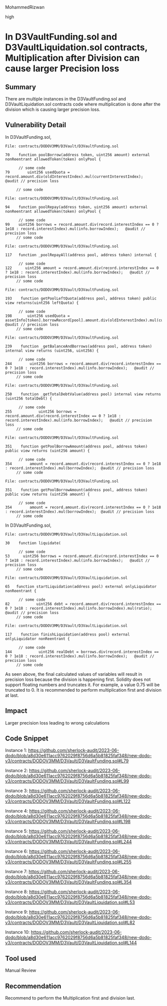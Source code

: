 MohammedRizwan

high

# In D3VaultFunding.sol and D3VaultLiquidation.sol contracts, Multiplication after Division can cause larger Precision loss

## Summary
There are multiple instances in the D3VaultFunding.sol and D3VaultLiquidation.sol contracts code where multiplication is done after the division which is causing larger precision loss. 

## Vulnerability Detail
In D3VaultFunding.sol,

```Solidity 
File: contracts/DODOV3MM/D3Vault/D3VaultFunding.sol

70    function poolBorrow(address token, uint256 amount) external nonReentrant allowedToken(token) onlyPool {
    
      // some code
79        uint256 usedQuota = record.amount.div(oldInterestIndex).mul(currentInterestIndex);         @audit // precision loss

     // some code
```

```Solidity 
File: contracts/DODOV3MM/D3Vault/D3VaultFunding.sol

94    function poolRepay(address token, uint256 amount) external nonReentrant allowedToken(token) onlyPool {
    
      // some code
99    uint256 borrows = record.amount.div(record.interestIndex == 0 ? 1e18 : record.interestIndex).mul(info.borrowIndex);   @audit // precision loss
     // some code
```

```Solidity 
File: contracts/DODOV3MM/D3Vault/D3VaultFunding.sol

117   function _poolRepayAll(address pool, address token) internal {
    
      // some code
122      uint256 amount = record.amount.div(record.interestIndex == 0 ? 1e18 : record.interestIndex).mul(info.borrowIndex);   @audit // precision loss
     // some code
```

```Solidity 
File: contracts/DODOV3MM/D3Vault/D3VaultFunding.sol

193    function getPoolLeftQuota(address pool, address token) public view returns(uint256 leftQuota) {
    
      // some code
198       uint256 usedQuota = assetInfo[token].borrowRecord[pool].amount.div(oldInterestIndex).mul(currentInterestIndex);   @audit // precision loss
     // some code
```

```Solidity 
File: contracts/DODOV3MM/D3Vault/D3VaultFunding.sol

239    function _getBalanceAndBorrows(address pool, address token) internal view returns (uint256, uint256) {
    
      // some code
244        uint256 borrows = record.amount.div(record.interestIndex == 0 ? 1e18 : record.interestIndex).mul(info.borrowIndex);   @audit // precision loss
     // some code
```

```Solidity 
File: contracts/DODOV3MM/D3Vault/D3VaultFunding.sol

250    function _getTotalDebtValue(address pool) internal view returns (uint256 totalDebt) {
    
      // some code
255            uint256 borrows = record.amount.div(record.interestIndex == 0 ? 1e18 : record.interestIndex).mul(info.borrowIndex);   @audit // precision loss
     // some code
```

```Solidity 
File: contracts/DODOV3MM/D3Vault/D3VaultFunding.sol

351    function getPoolBorrowAmount(address pool, address token) public view returns (uint256 amount) {
    
      // some code
354        amount = record.amount.div(record.interestIndex == 0 ? 1e18 : record.interestIndex).mul(borrowIndex);  @audit // precision loss
     // some code
```

```Solidity 
File: contracts/DODOV3MM/D3Vault/D3VaultFunding.sol

351    function getPoolBorrowAmount(address pool, address token) public view returns (uint256 amount) {
    
      // some code
354        amount = record.amount.div(record.interestIndex == 0 ? 1e18 : record.interestIndex).mul(borrowIndex);  @audit // precision loss
     // some code
```

In D3VaultFunding.sol,

```Solidity 
File: contracts/DODOV3MM/D3Vault/D3VaultLiquidation.sol

30    function liquidate(

      // some code
53      uint256 borrows = record.amount.div(record.interestIndex == 0 ? 1e18 : record.interestIndex).mul(info.borrowIndex);   @audit // precision loss
     // some code
```

```Solidity 
File: contracts/DODOV3MM/D3Vault/D3VaultLiquidation.sol

65   function startLiquidation(address pool) external onlyLiquidator nonReentrant {

      // some code
82            uint256 debt = record.amount.div(record.interestIndex == 0 ? 1e18 : record.interestIndex).mul(info.borrowIndex).mul(ratio);   @audit // precision loss
     // some code
```

```Solidity 
File: contracts/DODOV3MM/D3Vault/D3VaultLiquidation.sol

117    function finishLiquidation(address pool) external onlyLiquidator nonReentrant {

      // some code
144            uint256 realDebt = borrows.div(record.interestIndex == 0 ? 1e18 : record.interestIndex).mul(info.borrowIndex);   @audit // precision loss
     // some code
```

As seen above, the final calculated values of variables will result in precision loss because the division is happening first. Solidity does not support floating numbers and truncates it. For example, a value 0.75 will be truncated to 0. It is recommended to perform multiplication first and division at last.


## Impact
Larger precision loss leading to wrong calculations

## Code Snippet
Instance 1:
https://github.com/sherlock-audit/2023-06-dodo/blob/a8d30e611acc9762029f8756d6a5b81825faf348/new-dodo-v3/contracts/DODOV3MM/D3Vault/D3VaultFunding.sol#L79

Instance 2:
https://github.com/sherlock-audit/2023-06-dodo/blob/a8d30e611acc9762029f8756d6a5b81825faf348/new-dodo-v3/contracts/DODOV3MM/D3Vault/D3VaultFunding.sol#L99

Instance 3:
https://github.com/sherlock-audit/2023-06-dodo/blob/a8d30e611acc9762029f8756d6a5b81825faf348/new-dodo-v3/contracts/DODOV3MM/D3Vault/D3VaultFunding.sol#L122

Instance 4:
https://github.com/sherlock-audit/2023-06-dodo/blob/a8d30e611acc9762029f8756d6a5b81825faf348/new-dodo-v3/contracts/DODOV3MM/D3Vault/D3VaultFunding.sol#L198

Instance 5:
https://github.com/sherlock-audit/2023-06-dodo/blob/a8d30e611acc9762029f8756d6a5b81825faf348/new-dodo-v3/contracts/DODOV3MM/D3Vault/D3VaultFunding.sol#L244

Instance 6:
https://github.com/sherlock-audit/2023-06-dodo/blob/a8d30e611acc9762029f8756d6a5b81825faf348/new-dodo-v3/contracts/DODOV3MM/D3Vault/D3VaultFunding.sol#L255

Instance 7:
https://github.com/sherlock-audit/2023-06-dodo/blob/a8d30e611acc9762029f8756d6a5b81825faf348/new-dodo-v3/contracts/DODOV3MM/D3Vault/D3VaultFunding.sol#L354

Instance 8:
https://github.com/sherlock-audit/2023-06-dodo/blob/a8d30e611acc9762029f8756d6a5b81825faf348/new-dodo-v3/contracts/DODOV3MM/D3Vault/D3VaultLiquidation.sol#L53

Instance 9:
https://github.com/sherlock-audit/2023-06-dodo/blob/a8d30e611acc9762029f8756d6a5b81825faf348/new-dodo-v3/contracts/DODOV3MM/D3Vault/D3VaultLiquidation.sol#L82

Instance 10:
https://github.com/sherlock-audit/2023-06-dodo/blob/a8d30e611acc9762029f8756d6a5b81825faf348/new-dodo-v3/contracts/DODOV3MM/D3Vault/D3VaultLiquidation.sol#L144

## Tool used
Manual Review

## Recommendation
Recommend to perform the Multiplication first and division last.